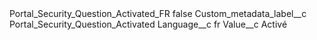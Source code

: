 <?xml version="1.0" encoding="UTF-8"?>
<CustomMetadata xmlns="http://soap.sforce.com/2006/04/metadata" xmlns:xsi="http://www.w3.org/2001/XMLSchema-instance" xmlns:xsd="http://www.w3.org/2001/XMLSchema">
    <label>Portal_Security_Question_Activated_FR</label>
    <protected>false</protected>
    <values>
        <field>Custom_metadata_label__c</field>
        <value xsi:type="xsd:string">Portal_Security_Question_Activated</value>
    </values>
    <values>
        <field>Language__c</field>
        <value xsi:type="xsd:string">fr</value>
    </values>
    <values>
        <field>Value__c</field>
        <value xsi:type="xsd:string">Activé</value>
    </values>
</CustomMetadata>
